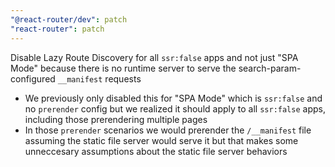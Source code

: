 ```yaml
---
"@react-router/dev": patch
"react-router": patch
---
```


Disable Lazy Route Discovery for all `ssr:false` apps and not just "SPA Mode" because there is no runtime server to serve the search-param-configured `__manifest` requests

- We previously only disabled this for "SPA Mode" which is `ssr:false` and no `prerender` config but we realized it should apply to all `ssr:false` apps, including those prerendering multiple pages
- In those `prerender` scenarios we would prerender the `/__manifest` file assuming the static file server would serve it but that makes some unneccesary assumptions about the static file server behaviors
